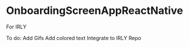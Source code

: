 # OnboardingScreenAppReactNative

For IRLY

To do:
Add Gifs
Add colored text
Integrate to IRLY Repo
